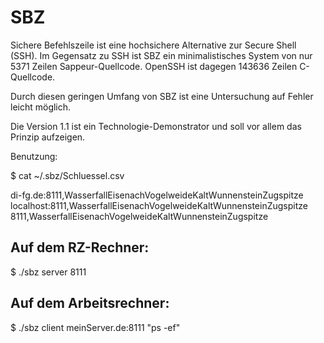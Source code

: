 # SBZ

Sichere Befehlszeile ist eine hochsichere Alternative zur Secure Shell (SSH).
Im Gegensatz zu SSH ist SBZ ein minimalistisches System von nur 5371 Zeilen
Sappeur-Quellcode. OpenSSH ist dagegen 143636 Zeilen C-Quellcode.

Durch diesen geringen Umfang von SBZ ist eine Untersuchung auf Fehler leicht möglich.

Die Version 1.1 ist ein Technologie-Demonstrator und soll vor allem das
Prinzip aufzeigen. 

Benutzung: 

$ cat ~/.sbz/Schluessel.csv

di-fg.de:8111,WasserfallEisenachVogelweideKaltWunnensteinZugspitze
localhost:8111,WasserfallEisenachVogelweideKaltWunnensteinZugspitze
8111,WasserfallEisenachVogelweideKaltWunnensteinZugspitze

## Auf dem RZ-Rechner:
$ ./sbz server 8111


## Auf dem Arbeitsrechner:
$ ./sbz client meinServer.de:8111  "ps -ef"

